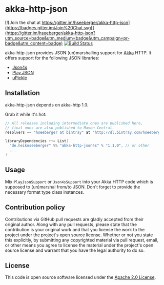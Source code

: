 # akka-http-json #

[![Join the chat at https://gitter.im/hseeberger/akka-http-json](https://badges.gitter.im/Join%20Chat.svg)](https://gitter.im/hseeberger/akka-http-json?utm_source=badge&utm_medium=badge&utm_campaign=pr-badge&utm_content=badge)
[![Build Status](https://travis-ci.org/hseeberger/akka-http-json.svg?branch=master)](https://travis-ci.org/hseeberger/akka-http-json)

akka-http-json provides JSON (un)marshalling support for [Akka](http://akka.io) HTTP. It offers support for the following JSON libraries:
- [Json4s](https://github.com/json4s/json4s)
- [Play JSON](https://www.playframework.com/documentation/2.4.x/ScalaJson)
- [uPickle](https://github.com/lihaoyi/upickle-pprint)

## Installation

akka-http-json depends on akka-http 1.0.

Grab it while it's hot:

``` scala
// All releases including intermediate ones are published here,
// final ones are also published to Maven Central.
resolvers += "hseeberger at bintray" at "http://dl.bintray.com/hseeberger/maven"

libraryDependencies ++= List(
  "de.heikoseeberger" %% "akka-http-json4s" % "1.1.0", // or other
  ...
)
```

## Usage

Mix `PlayJsonSupport` or `Json4sSupport` into your Akka HTTP code which is supposed to (un)marshal from/to JSON. Don't forget to provide the necessary format type class instances.

## Contribution policy ##

Contributions via GitHub pull requests are gladly accepted from their original author. Along with any pull requests, please state that the contribution is your original work and that you license the work to the project under the project's open source license. Whether or not you state this explicitly, by submitting any copyrighted material via pull request, email, or other means you agree to license the material under the project's open source license and warrant that you have the legal authority to do so.

## License ##

This code is open source software licensed under the [Apache 2.0 License]("http://www.apache.org/licenses/LICENSE-2.0.html").
